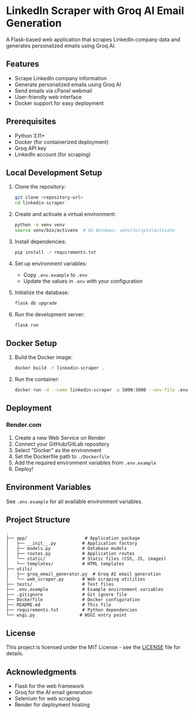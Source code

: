 # LinkedIn Scraper with Groq AI Email Generation

A Flask-based web application that scrapes LinkedIn company data and generates personalized emails using Groq AI.

## Features

- Scrape LinkedIn company information
- Generate personalized emails using Groq AI
- Send emails via cPanel webmail
- User-friendly web interface
- Docker support for easy deployment

## Prerequisites

- Python 3.11+
- Docker (for containerized deployment)
- Groq API key
- LinkedIn account (for scraping)

## Local Development Setup

1. Clone the repository:
   ```bash
   git clone <repository-url>
   cd linkedin-scraper
   ```

2. Create and activate a virtual environment:
   ```bash
   python -m venv venv
   source venv/bin/activate  # On Windows: venv\Scripts\activate
   ```

3. Install dependencies:
   ```bash
   pip install -r requirements.txt
   ```

4. Set up environment variables:
   - Copy `.env.example` to `.env`
   - Update the values in `.env` with your configuration

5. Initialize the database:
   ```bash
   flask db upgrade
   ```

6. Run the development server:
   ```bash
   flask run
   ```

## Docker Setup

1. Build the Docker image:
   ```bash
   docker build -t linkedin-scraper .
   ```

2. Run the container:
   ```bash
   docker run -d --name linkedin-scraper -p 5000:5000 --env-file .env linkedin-scraper
   ```

## Deployment

### Render.com

1. Create a new Web Service on Render
2. Connect your GitHub/GitLab repository
3. Select "Docker" as the environment
4. Set the Dockerfile path to `./Dockerfile`
5. Add the required environment variables from `.env.example`
6. Deploy!

## Environment Variables

See `.env.example` for all available environment variables.

## Project Structure

```
.
├── app/                      # Application package
│   ├── __init__.py          # Application factory
│   ├── models.py            # Database models
│   ├── routes.py            # Application routes
│   └── static/              # Static files (CSS, JS, images)
│   └── templates/           # HTML templates
├── utils/
│   ├── groq_email_generator.py  # Groq AI email generation
│   └── web_scraper.py       # Web scraping utilities
├── tests/                   # Test files
├── .env.example             # Example environment variables
├── .gitignore               # Git ignore file
├── Dockerfile               # Docker configuration
├── README.md                # This file
├── requirements.txt         # Python dependencies
└── wsgi.py                 # WSGI entry point
```

## License

This project is licensed under the MIT License - see the [LICENSE](LICENSE) file for details.

## Acknowledgments

- Flask for the web framework
- Groq for the AI email generation
- Selenium for web scraping
- Render for deployment hosting
